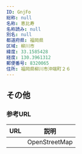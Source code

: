 ```yaml
---
ID: GnjFo
総称: null
名称: 恵比寿
名称読み: null
別名: null
都道府県: 福岡県
区域: 柳川市
緯度: 33.1585428
経度: 130.3961312
郵便番号: 8320065
住所: 福岡県柳川市沖端町２６
---
```


## その他

### 参考URL

| URL | 説明          |
| --- | ------------- |
|     | OpenStreetMap |
